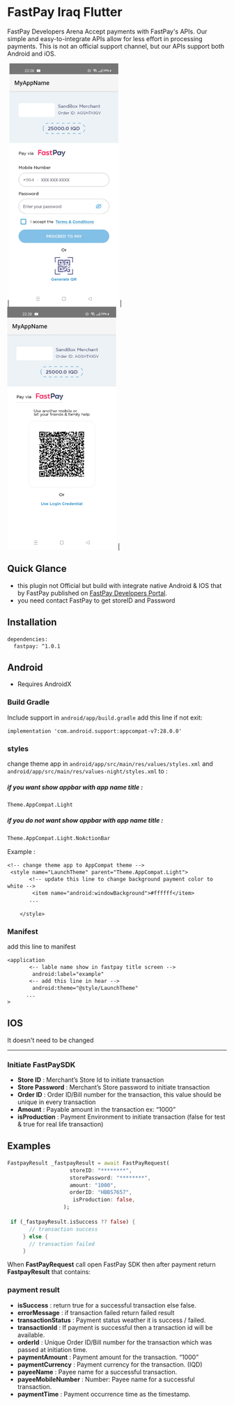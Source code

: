 # FastPay Iraq Flutter

FastPay Developers Arena
Accept payments with FastPay's APIs. Our simple and easy-to-integrate APIs allow for less effort in processing payments. This is not an official support channel, but our APIs support both Android and iOS.



|<img src="https://github.com/halgurdkamal/FastPay-Flutter/blob/main/asset/payment1.jpg?raw=true" width="250"> |
<img src="https://github.com/halgurdkamal/FastPay-Flutter/blob/main/asset/payment2.jpg?raw=true" width="250"> |

## Quick Glance
- this plugin not Official but build with integrate native Android & IOS that by FastPay published on [FastPay Developers Portal](https://developer.fast-pay.iq/).
- you need contact FastPay to get storeID and Password


## Installation
``` 
dependencies:
  fastpay: ^1.0.1
```

## Android 
- Requires AndroidX

### Build Gradle

 Include support in ```android/app/build.gradle```
add this line if not exit:
```properties
implementation 'com.android.support:appcompat-v7:28.0.0'
```
### styles
 change theme app in ```android/app/src/main/res/values/styles.xml``` and ```android/app/src/main/res/values-night/styles.xml``` to :
##### if you want show appbar with app name title :
```bash 
Theme.AppCompat.Light
```
##### if you do not want show appbar with app name title :
```bash 
Theme.AppCompat.Light.NoActionBar
```
Example :
```properties
<!-- change theme app to AppCompat theme -->
 <style name="LaunchTheme" parent="Theme.AppCompat.Light">
       <!-- update this line to change background payment color to white -->
        <item name="android:windowBackground">#ffffff</item>
       ...

    </style>
```
### Manifest
add this line to  manifest
```properties
<application
       <-- lable name show in fastpay title screen -->
        android:label="example"
       <-- add this line in hear --> 
        android:theme="@style/LaunchTheme"
      ...
>
```

## IOS
It doesn't need to be changed  

___

### Initiate FastPaySDK

- __Store ID__ : Merchant’s Store Id to initiate transaction
- __Store Password__ : Merchant’s Store password to initiate transaction
- __Order ID__ : Order ID/Bill number for the transaction, this value should be unique in every transaction
- __Amount__ : Payable amount in the transaction ex: “1000”
- __isProduction__ : Payment Environment to initiate transaction (false for test & true for real life transaction)

## Examples 
```dart 
FastpayResult _fastpayResult = await FastPayRequest(
                    storeID: "********", 
                    storePassword: "********",
                    amount: "1000", 
                    orderID: "HBBS7657", 
                     isProduction: false, 
                  );

 if (_fastpayResult.isSuccess ?? false) {
       // transaction success
     } else {
       // transaction failed
     }
```

When __FastPayRequest__ call open FastPay SDK then after payment return __FastpayResult__ that contains:

### payment result 
- __isSuccess__ : return true for a successful transaction else false.
- __errorMessage__ : if transaction failed return failed result 
- __transactionStatus__ : Payment status weather it is success / failed.
- __transactionId__ : If payment is successful then a transaction id will be available.
- __orderId__ : Unique Order ID/Bill number for the transaction which was passed at initiation time.
- __paymentAmount__ : Payment amount for the transaction. “1000”
- __paymentCurrency__ : Payment currency for the transaction. (IQD)
- __payeeName__ : Payee name for a successful transaction.
- __payeeMobileNumber__ :  Number: Payee name for a successful transaction.
- __paymentTime__ : Payment occurrence time as the timestamp.
   



